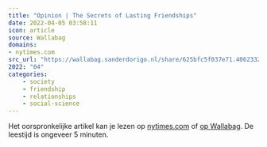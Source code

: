 ```yaml
---
title: "Opinion | The Secrets of Lasting Friendships"
date: 2022-04-05 03:58:11
icon: article
source: Wallabag
domains:
- nytimes.com
src_url: "https://wallabag.sanderdorigo.nl/share/625bfc5f037e71.40623328"
2022: "04"
categories:
    - society
    - friendship
    - relationships
    - social-science
---
```

Het oorspronkelijke artikel kan je lezen op [nytimes.com](https://www.nytimes.com/2022/03/24/opinion/lasting-friendships-secrets.html?mc_cid=07eca5c56e&amp;mc_eid=91988bade5) of [op Wallabag](https://wallabag.sanderdorigo.nl/share/625bfc5f037e71.40623328). De leestijd is ongeveer 5 minuten.